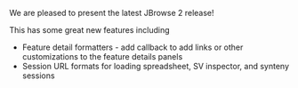 We are pleased to present the latest JBrowse 2 release!

This has some great new features including

- Feature detail formatters - add callback to add links or other customizations
  to the feature details panels
- Session URL formats for loading spreadsheet, SV inspector, and synteny
  sessions
